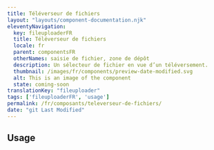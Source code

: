 ```yaml
---
title: Téléverseur de fichiers
layout: "layouts/component-documentation.njk"
eleventyNavigation:
  key: fileuploaderFR
  title: Téléverseur de fichiers
  locale: fr
  parent: componentsFR
  otherNames: saisie de fichier, zone de dépôt
  description: Un sélecteur de fichier en vue d’un téléversement.
  thumbnail: /images/fr/components/preview-date-modified.svg
  alt: This is an image of the component
  state: coming-soon
translationKey: "fileuploader"
tags: ['fileuploaderFR', 'usage']
permalink: /fr/composants/televerseur-de-fichiers/
date: "git Last Modified"
---
```


## Usage